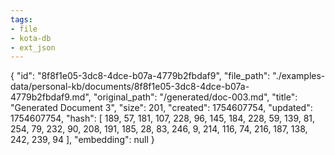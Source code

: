 ```yaml
---
tags:
- file
- kota-db
- ext_json
---
```

{
  "id": "8f8f1e05-3dc8-4dce-b07a-4779b2fbdaf9",
  "file_path": "./examples-data/personal-kb/documents/8f8f1e05-3dc8-4dce-b07a-4779b2fbdaf9.md",
  "original_path": "/generated/doc-003.md",
  "title": "Generated Document 3",
  "size": 201,
  "created": 1754607754,
  "updated": 1754607754,
  "hash": [
    189,
    57,
    181,
    107,
    228,
    96,
    145,
    184,
    228,
    59,
    139,
    81,
    254,
    79,
    232,
    90,
    208,
    191,
    185,
    28,
    83,
    246,
    9,
    214,
    116,
    74,
    216,
    187,
    138,
    242,
    239,
    94
  ],
  "embedding": null
}